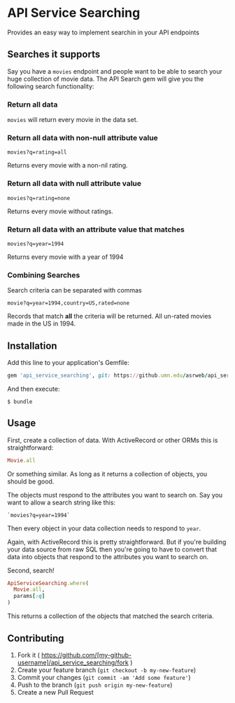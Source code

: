 # API Service Searching

Provides an easy way to implement searchin in your API endpoints

## Searches it supports

Say you have a `movies` endpoint and people want to be able to search your huge collection of movie data. The API Search gem will give you the following search functionality:

### Return all data

`movies` will return every movie in the data set.

### Return all data with non-null attribute value

`movies?q=rating=all`

Returns every movie with a non-nil rating.

### Return all data with null attribute value

`movies?q=rating=none`

Returns every movie without ratings.

### Return all data with an attribute value that matches

`movies?q=year=1994`

Returns every movie with a year of 1994

### Combining Searches

Search criteria can be separated with commas

`movie?q=year=1994,country=US,rated=none`

Records that match **all** the criteria will be returned. All un-rated movies made in the US in 1994.

## Installation

Add this line to your application's Gemfile:

```ruby
gem 'api_service_searching', git: https://github.umn.edu/asrweb/api_service_searching.git
```

And then execute:

    $ bundle

## Usage

First, create a collection of data. With ActiveRecord or other ORMs this is straightforward:

```ruby
Movie.all
```

Or something similar. As long as it returns a collection of objects, you should be good.

The objects must respond to the attributes you want to search on. Say you want to allow a search string like this:

```
`movies?q=year=1994`
```

Then every object in your data collection needs to respond to `year`.

Again, with ActiveRecord this is pretty straightforward. But if you're building your data source from raw SQL then you're going to have to convert that data into objects that respond to the attributes you want to search on.

Second, search!

```ruby
ApiServiceSearching.where(
  Movie.all,
  params[:q]
)
```

This returns a collection of the objects that matched the search criteria.

## Contributing

1. Fork it ( https://github.com/[my-github-username]/api_service_searching/fork )
2. Create your feature branch (`git checkout -b my-new-feature`)
3. Commit your changes (`git commit -am 'Add some feature'`)
4. Push to the branch (`git push origin my-new-feature`)
5. Create a new Pull Request
